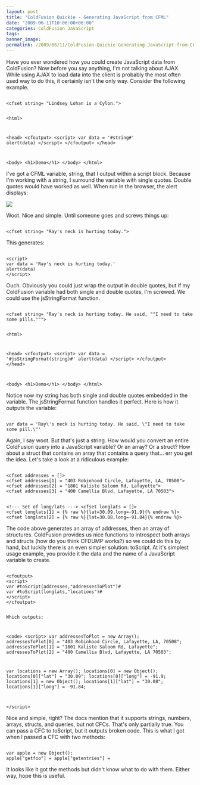 ```yaml
---
layout: post
title: "ColdFusion Quickie - Generating JavaScript from CFML"
date: "2009-06-11T10:06:00+06:00"
categories: ColdFusion JavaScript 
tags: 
banner_image: 
permalink: /2009/06/11/ColdFusion-Quickie-Generating-JavaScript-from-CFML
---
```


Have you ever wondered how you could create JavaScript data from ColdFusion? Now before you say anything, I'm not talking about AJAX. While using AJAX to load data into the client is probably the most often used way to do this, it certainly isn't the only way. Consider the following example.
<!--more-->
<code>
&lt;cfset string= "Lindsey Lohan is a Cylon."&gt;

&lt;html&gt;

&lt;head&gt;
&lt;cfoutput&gt;
&lt;script&gt;
var data = '#string#'
alert(data)
&lt;/script&gt;
&lt;/cfoutput&gt;
&lt;/head&gt;

&lt;body&gt;
&lt;h1&gt;Demo&lt;/h1&gt;
&lt;/body&gt;
&lt;/html&gt;
</code>

I've got a CFML variable, string, that I output within a script block. Because I'm working with a string, I surround the variable with single quotes. Double quotes would have worked as well. When run in the browser, the alert displays:

<img src="https://static.raymondcamden.com/images//Picture 162.png">

Woot. Nice and simple. Until someone goes and screws things up:

<code>
&lt;cfset string= "Ray's neck is hurting today."&gt;
</code>

This generates:

<code>
&lt;script&gt;
var data = 'Ray's neck is hurting today.'
alert(data)
&lt;/script&gt;
</code>

Ouch. Obviously you could just wrap the output in double quotes, but if my ColdFusion variable had both single and double quotes, I'm screwed. We could use the jsStringFormat function. 

<code>
&lt;cfset string= "Ray's neck is hurting today. He said, ""I need to take some pills."""&gt;

&lt;html&gt;

&lt;head&gt;
&lt;cfoutput&gt;
&lt;script&gt;
var data = '#jsStringFormat(string)#'
alert(data)
&lt;/script&gt;
&lt;/cfoutput&gt;
&lt;/head&gt;

&lt;body&gt;
&lt;h1&gt;Demo&lt;/h1&gt;
&lt;/body&gt;
&lt;/html&gt;
</code>

Notice now my string has both single and double quotes embedded in the variable. The jsStringFormat function handles it perfect. Here is how it outputs the variable:

<code>
var data = 'Ray\'s neck is hurting today. He said, \"I need to take some pill.\"'
</code>

Again, I say woot. But that's just a string. How would you convert an entire ColdFusion query into a JavaScript variable? Or an array? Or a struct? How about a struct that contains an array that contains a query that... err you get the idea. Let's take a look at a ridiculous example:

<code>
&lt;cfset addresses = []&gt;
&lt;cfset addresses[1] = "403 Robinhood Circle, Lafayette, LA, 70508"&gt;
&lt;cfset addresses[2] = "1801 Kaliste Saloom Rd, Lafayette"&gt;
&lt;cfset addresses[3] = "400 Camellia Blvd, Lafayette, LA 70503"&gt;

&lt;!--- Set of long/lats ---&gt;
&lt;cfset longlats = []&gt;
&lt;cfset longlats[1] = {% raw %}{lat=30.09,long=-91.9}{% endraw %}&gt;
&lt;cfset longlats[2] = {% raw %}{lat=30.08,long=-91.84}{% endraw %}&gt;
</code>

The code above generates an array of addresses, then an array of structures. ColdFusion provides us nice functions to introspect both arrays and structs (how do you think CFDUMP works?) so we could do this by hand, but luckily there is an even simpler solution: toScript. At it's simplest usage example, you provide it the data and the name of a JavaScript variable to create.

<code>
&lt;cfoutput&gt;
&lt;script&gt;
var #toScript(addresses,"addressesToPlot")#
var #toScript(longlats,"locations")#
&lt;/script&gt;
&lt;/cfoutput&gt;

Which outputs:

&lt;code&gt;
&lt;script&gt;
var addressesToPlot =  new Array();
addressesToPlot[0] = "403 Robinhood Circle, Lafayette, LA, 70508";
addressesToPlot[1] = "1801 Kaliste Saloom Rd, Lafayette";
addressesToPlot[2] = "400 Camellia Blvd, Lafayette, LA 70503";

var locations =  new Array();
locations[0] = new Object();
locations[0]["lat"] = "30.09";
locations[0]["long"] = -91.9;
locations[1] = new Object();
locations[1]["lat"] = "30.08";
locations[1]["long"] = -91.84;

&lt;/script&gt;
</code>

Nice and simple, right? The docs mention that it supports strings, numbers, arrays, structs, and queries, but not CFCs. That's only partially true. You can pass a CFC to toScript, but it outputs broken code. This is what I got when I passed a CFC with two methods:

<code>
var apple = new Object();
apple["getfoo"] = apple["getentries"] = 
</code>

It looks like it got the methods but didn't know what to do with them. Either way, hope this is useful.